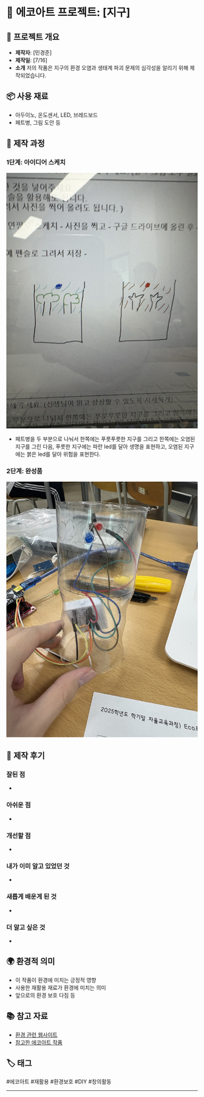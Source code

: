 # 🌱 에코아트 프로젝트: [지구]

## 📖 프로젝트 개요
- **제작자**: [민경준]
- **제작일**: [7/16]
- **소개**
저의 작품은 지구의 환경 오염과 생태계 파괴 문제의 심각성을 알리기 위해 제작되었습니다.

## 📦 사용 재료
- 아두이노, 온도센서, LED, 브레드보드
- 페트병, 그림 도안 등

## 🔧 제작 과정

### 1단계: 아이디어 스케치
![스케치 이미지](2.jpg)
- 페트병을 두 부분으로 나눠서 한쪽에는 푸릇푸릇한 지구를 그리고 한쪽에는 오염된 지구를 그린 다음, 푸릇한 지구에는 파란 led를 달아 생명을 표현하고, 오염된 지구에는 붉은 led를 달아 위험을 표현한다.
  

### 2단계: 완성품
![완성품 1](다운로드1.jpg)

## 💭 제작 후기
### 잘된 점
- 

### 아쉬운 점
- 

### 개선할 점
- 

### 내가 이미 알고 있었던 것
- 

### 새롭게 배운게 된 것
- 

### 더 알고 싶은 것
- 

## 🌍 환경적 의미
- 이 작품이 환경에 미치는 긍정적 영향
- 사용한 재활용 재료가 환경에 미치는 의미
- 앞으로의 환경 보호 다짐 등

## 📚 참고 자료
- [환경 관련 웹사이트](링크)
- [참고한 에코아트 작품](링크)

## 🏷️ 태그
#에코아트 #재활용 #환경보호 #DIY #창의활동

---


